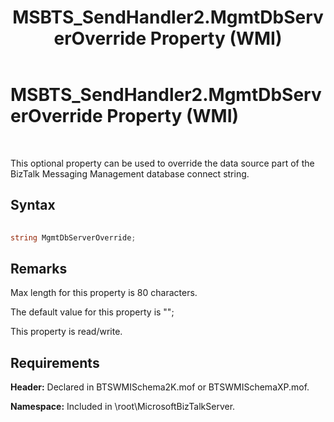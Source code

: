 ﻿---
title: MSBTS_SendHandler2.MgmtDbServerOverride Property (WMI)
TOCTitle: MSBTS_SendHandler2.MgmtDbServerOverride Property (WMI)
ms:assetid: d3d48497-404a-45e1-a15c-e75ced734410
ms:mtpsurl: https://msdn.microsoft.com/en-us/library/Aa578584(v=BTS.80)
ms:contentKeyID: 51531468
ms.date: 08/30/2017
mtps_version: v=BTS.80
---

# MSBTS\_SendHandler2.MgmtDbServerOverride Property (WMI)

 

This optional property can be used to override the data source part of the BizTalk Messaging Management database connect string.

## Syntax

```C#
  
string MgmtDbServerOverride;  
```

## Remarks

Max length for this property is 80 characters.

The default value for this property is "";

This property is read/write.

## Requirements

**Header:** Declared in BTSWMISchema2K.mof or BTSWMISchemaXP.mof.

**Namespace:** Included in \\root\\MicrosoftBizTalkServer.

